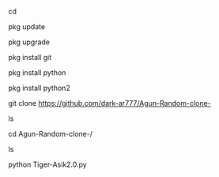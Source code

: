 cd

pkg update

pkg upgrade 

pkg install git

pkg install python

pkg install python2

git clone https://github.com/dark-ar777/Agun-Random-clone-

ls

cd Agun-Random-clone-/

ls

python Tiger-Asik2.0.py

